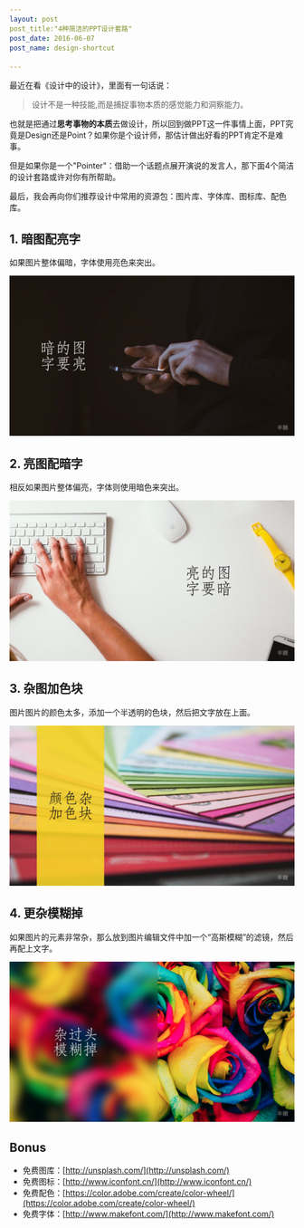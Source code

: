 ```yaml
---
layout: post
post_title:"4种简洁的PPT设计套路"
post_date: 2016-06-07
post_name: design-shortcut

---
```

最近在看《设计中的设计》，里面有一句话说：
> 设计不是一种技能,而是捕捉事物本质的感觉能力和洞察能力。

也就是把通过**思考事物的本质**去做设计，所以回到做PPT这一件事情上面，PPT究竟是Design还是Point？如果你是个设计师，那估计做出好看的PPT肯定不是难事。

但是如果你是一个"Pointer"：借助一个话题点展开演说的发言人，那下面4个简洁的设计套路或许对你有所帮助。

最后，我会再向你们推荐设计中常用的资源包：图片库、字体库、图标库、配色库。

## 1. 暗图配亮字
如果图片整体偏暗，字体使用亮色来突出。

![](./_image/color/color.001.jpeg)


## 2. 亮图配暗字

相反如果图片整体偏亮，字体则使用暗色来突出。



![](./_image/color/color.002.jpeg)



## 3. 杂图加色块

图片图片的颜色太多，添加一个半透明的色块，然后把文字放在上面。


![](./_image/color/color.003.jpeg)



## 4. 更杂模糊掉

如果图片的元素非常杂，那么放到图片编辑文件中加一个“高斯模糊”的滤镜，然后再配上文字。


![](./_image/color/color.004.jpeg)




## Bonus
- 免费图库：[http://unsplash.com/](http://unsplash.com/)
- 免费图标：[http://www.iconfont.cn/](http://www.iconfont.cn/)
- 免费配色：[https://color.adobe.com/create/color-wheel/](https://color.adobe.com/create/color-wheel/)
- 免费字体：[http://www.makefont.com/](http://www.makefont.com/)

